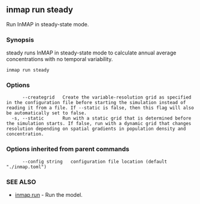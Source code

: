 ## inmap run steady

Run InMAP in steady-state mode.

### Synopsis


steady runs InMAP in steady-state mode to calculate annual average
concentrations with no temporal variability.

```
inmap run steady
```

### Options

```
      --creategrid   Create the variable-resolution grid as specified in the configuration file before starting the simulation instead of reading it from a file. If --static is false, then this flag will also be automatically set to false.
  -s, --static       Run with a static grid that is determined before the simulation starts. If false, run with a dynamic grid that changes resolution depending on spatial gradients in population density and concentration.
```

### Options inherited from parent commands

```
      --config string   configuration file location (default "./inmap.toml")
```

### SEE ALSO
* [inmap run](inmap_run.md)	 - Run the model.

